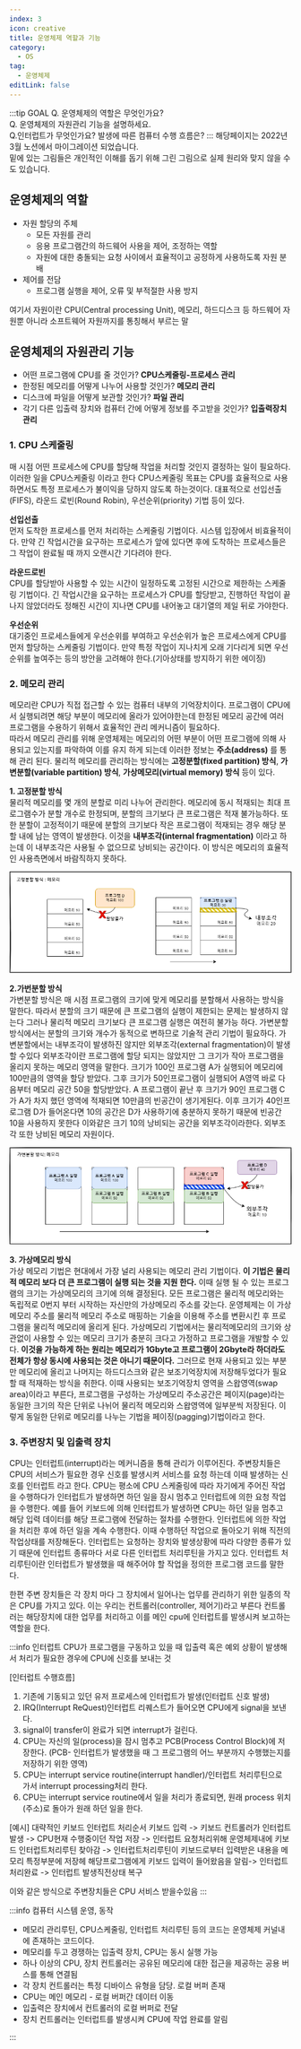 ```yaml
---
index: 3
icon: creative
title: 운영체제 역할과 기능
category:
  - OS
tag:
  - 운영체제
editLink: false
---
```


:::tip GOAL
Q. 운영체제의 역할은 무엇인가요?  
Q. 운영체제의 자원관리 기능을 설명하세요.  
Q.인터럽트가 무엇인가요? 발생에 따른 컴퓨터 수행 흐름은?
:::
해당페이지는 2022년 3월 노션에서 마이그레이션 되었습니다.  
밑에 있는 그림들은 개인적인 이해를 돕기 위해 그린 그림으로 실제 원리와 맞지 않을 수도 있습니다.
## 운영체제의 역할

- 자원 할당의 주체
  - 모든 자원를 관리
  - 응용 프로그램간의 하드웨어 사용을 제어, 조정하는 역할
  - 자원에 대한 충돌되는 요청 사이에서 효율적이고 공정하게 사용하도록 자원 분배
- 제어를 전담
  - 프로그램 실행을 제어, 오류 및 부적절한 사용 방지

여기서 자원이란 CPU(Central processing Unit), 메모리, 하드디스크 등 하드웨어 자원뿐 아니라 소프트웨어 자원까지를 통칭해서 부르는 말

## 운영체제의 자원관리 기능

- 어떤 프로그램에 CPU를 줄 것인가? **CPU스케줄링-프로세스 관리**
- 한정된 메모리를 어떻게 나누어 사용할 것인가? **메모리 관리**
- 디스크에 파일을 어떻게 보관할 것인가? **파일 관리**
- 각기 다른 입출력 장치와 컴퓨터 간에 어떻게 정보를 주고받을 것인가? **입출력장치 관리**

### 1. CPU 스케줄링

매 시점 어떤 프로세스에 CPU를 할당해 작업을 처리할 것인지 결정하는 일이 필요하다. 이러한 일을 CPU스케줄링 이라고 한다 CPU스케줄링 목표는 CPU를 효율적으로 사용하면서도 특정 프로세스가 불이익을 당하지 않도록 하는것이다. 대표적으로 선입선출(FIFS), 라운드 로빈(Round Robin), 우선순위(priority) 기법 등이 있다.

**선입선출**  
먼저 도착한 프로세스를 먼저 처리하는 스케줄링 기법이다. 시스템 입장에서 비효율적이다. 만약 긴 작업시간을 요구하는 프로세스가 앞에 있다면 후에 도착하는 프로세스들은 그 작업이 완료될 때 까지 오랜시간 기다려야 한다.

**라운드로빈**  
CPU를 할당받아 사용할 수 있는 시간이 일정하도록 고정된 시간으로 제한하는 스케줄링 기법이다. 긴 작업시간을 요구하는 프로세스가 CPU를 할당받고, 진행하던 작업이 끝나지 않았더라도 정해진 시간이 지나면 CPU를 내어놓고 대기열의 제일 뒤로 가야한다.

**우선순위**  
대기중인 프로세스들에게 우선순위를 부여하고 우선순위가 높은 프로세스에게 CPU를 먼저 할당하는 스케줄링 기법이다.
만약 특정 작업이 지나치게 오래 기다리게 되면 우선순위를 높여주는 등의 방안을 고려해야 한다.(기아상태를 방지하기 위한 에이징)

### 2. 메모리 관리

메모리란 CPU가 직접 접근할 수 있는 컴퓨터 내부의 기억장치이다. 프로그램이 CPU에서 실행되려면 해당 부분이 메모리에 올라가 있어야한는데 한정된 메모리 공간에 여러 프로그램을 수용하기 위해서 효율적인 관리 메커니즘이 필요하다.  
따라서 메모리 관리를 위해 운영체제는 메모리의 어떤 부분이 어떤 프로그램에 의해 사용되고 있는지를 파악하여 이를 유지 하게 되는데 이러한 정보는 **주소(address)** 를 통해 관리 된다.
물리적 메모리를 관리하는 방식에는 **고정분할(fixed partition) 방식**, **가변분할(variable partition) 방식**,  **가상메모리(virtual memory) 방식** 등이 있다.

**1. 고정분할 방식**  
물리적 메모리를 몇 개의 분할로 미리 나누어 관리한다. 메모리에 동시 적재되는 최대 프로그램수가 분할 개수로 한정되며, 분할의 크기보다 큰 프로그램은 적재 불가능하다. 또한 분할이 고정적이기 때문에 분할의 크기보다 작은 프로그램이 적재되는 경우 해당 분할 내에 남는 영역이 발생한다. 이것을 **내부조각(internal fragmentation)** 이라고 하는데 이 내부조각은 사용될 수 없으므로 낭비되는 공간이다. 이 방식은 메모리의 효율적인 사용측면에서 바람직하지 못하다.

![내부조각](./img/3-%EA%B3%A0%EC%A0%95%EB%B6%84%ED%95%A0-%EB%B0%A9%EC%8B%9D.png)

**2.가번분할 방식**  
가변분할 방식은 매 시점 프로그램의 크기에 맞게 메모리를 분할해서 사용하는 방식을 말한다. 따라서 분할의 크기 때문에 큰 프로그램의 실행이 제한되는 문제는 발생하지 않는다 그러나 물리적 메모리 크기보다 큰 프로그램 실행은 여전히 불가능 하다. 가변분할 방식에서는 분할의 크기와 개수가 동적으로 변하므로 기술적 관리 기법이 필요하다. 가변분할에서는 내부조각이 발생하진 않지만 외부조각(external fragmentation)이 발생 할 수있다 외부조각이란 프로그램에 할당 되지는 않았지만 그 크기가 작아 프로그램을 올리지 못하는 메모리 영역을 말한다. 크기가 100인 프로그램 A가 실행되어 메모리에 100만큼의 영역을 할당 받았다. 그후 크기가 50인프로그램이 실행되어 A영역 바로 다음부터 메모리 공간 50을 할당받았다. A 프로그램이 끝난 후 크기가 90인 프로그램 C가 A가 차지 했던 영역에 적재되면 10만큼의 빈공간이 생기게된다. 이후 크기가 40인프로그램 D가 들어온다면 10의 공간은 D가 사용하기에 충분하지 못하기 때문에 빈공간 10을 사용하지 못한다 이와같은 크기 10의 낭비되는 공간을 외부조각이라한다. 외부조각 또한 낭비된 메모리 자원이다.

![외부조각](./img/3-%EA%B0%80%EB%B3%80%EB%B6%84%ED%95%A0-%EB%B0%A9%EC%8B%9D.png)

**3. 가상메모리 방식**  
가상 메모리 기법은 현대에서 가장 널리 사용되는 메모리 관리 기법이다. **이 기법은 물리적 메모리 보다 더 큰 프로그램이 실행 되는 것을 지원 한다.** 이때 실행 될 수 있는 프로그램의 크기는 가상메모리의 크기에 의해 결정된다.
모든 프로그램은 물리적 메모리와는 독립적로 0번지 부터 시작하는 자신만의 가상메모리 주소를 갖는다. 운영체제는 이 가상메모리 주소를 물리적 메모리 주소로 매핑하는 기술을 이용해 주소를 변환시킨 후 프로그램을 물리적 메모리에 올리게 된다.
가상메모리 기법에서는 물리적메모리의 크기와 상관없이 사용할 수 있는 메모리 크기가 충분히 크다고 가정하고 프로그램을 개발할 수 있다. **이것을 가능하게 하는 원리는 메모리가 1Gbyte고 프로그램이 2Gbyte라 하더라도 전체가 항상 동시에 사용되는 것은 아니기 때문이다.** 그러므로 현재 사용되고 있는 부분만 메모리에 올리고 나머지는 하드디스크와 같은 보조기억장치에 저장해두었다가 필요할 때 적재하는 방식을 취한다. 이때 사용되는 보조기억장치 영역을 스왑영역(swap area)이라고 부른다, 프로그램을 구성하는 가상메모리 주소공간은 페이지(page)라는 동일한 크기의 작은 단위로 나뉘어 물리적 메모리와 스왑영역에 일부분씩 저장된다. 이렇게 동일한 단위로 메모리를 나누는 기법을 페이징(pagging)기법이라고 한다.

### 3. 주변장치 및 입출력 장치

CPU는 인터럽트(interrupt)라는 메커니즘을 통해 관리가 이루어진다. 주변장치들은 CPU의 서비스가 필요한 경우 신호를 발생시켜 서비스를 요청 하는데 이때 발생하는 신호를 인터럽트 라고 한다. CPU는 평소에 CPU 스케줄링에 따라 자기에게 주어진 작업을 수행하다가 인터럽트가 발생하면 하던 일을 잠시 멈추고 인터럽트에 의한 요청 작업을 수행한다. 예를 들어 키보드에 의해 인터럽트가 발생하면 CPU는 하던 일을 멈추고 해당 입력 데이터를 해당 프로그램에 전달하는 절차를 수행한다. 인터럽트에 의한 작업을 처리한 후에 하던 일을 계속 수행한다. 이때 수행하던 작업으로 돌아오기 위해 직전의 작업상태를 저장해둔다. 인터럽트는 요청하는 장치와 발생상황에 따라 다양한 종류가 있기 때문에 인터럽트 종류마다 서로 다른 인터럽트 처리루틴을 가지고 있다. 인터럽트 처리루틴이란 인터럽트가 발생했을 때 해주어야 할 작업을 정의한 프로그램 코드를 말한다.

한편 주변 장치들은 각 장치 마다 그 장치에서 일어나는 업무를 관리하기 위한 일종의 작은 CPU를 가지고 있다.
이는 우리는 컨트롤러(controller, 제어기)라고 부른다 컨트롤러는 해당장치에 대한 업무를 처리하고 이를 메인 cpu에 인터럽트를 발생시켜 보고하는 역할을 한다.

:::info 인터럽트
CPU가 프로그램을 구동하고 있을 때 입출력 혹은 예외 상황이 발생해서 처리가 필요한 경우에 CPU에 신호를 보내는 것

[인터럽트 수행흐름]

1. 기존에 기동되고 있던 유저 프로세스에 인터럽트가 발생(인터럽트 신호 발생)
2. IRQ(Interrupt ReQuest)인터럽트 리퀘스트가 들어오면 CPU에게 signal을 보낸다.
3. signal이 transfer이 완료가 되면 interrupt가 걸린다.
4. CPU는 자신의 일(process)을 잠시 멈추고 PCB(Process Control Block)에 저장한다.
   (PCB- 인터럽트가 발생했을 때 그 프로그램의 어느 부분까지 수행했는지를 저장하기 위한 영역)
5. CPU는 interrupt service routine(interrupt handler)/인터럽트 처리루틴으로 가서 interrupt processing처리 한다.
6. CPU는 interrupt service routine에서 일을 처리가 종료되면, 원래 process 위치(주소)로 돌아가 원래 하던 일을 한다.

[예시]
대략적인 키보드 인터럽트 처리순서
키보드 입력 -> 키보드 컨트롤러가 인터럽트 발생 -> CPU현재 수행중이던 작업 저장 -> 인터럽트 요청처리위해 운영체제내에 키보드 인터럽트처리루틴 찾아감 -> 인터럽트처리루틴이 키보드로부터 입력받은 내용을 메모리 특정부분에 저장헤 해당프로그램에게 키보드 입력이 들어왔음을 알림-> 인터럽트 처리완료 -> 인터럽트 발생직전상태 복구

이와 같은 방식으로 주변장치들은 CPU 서비스 받을수있음
:::

:::info 컴퓨터 시스템 운영, 동작

- 메모리 관리루틴, CPU스케줄링, 인터럽트 처리루틴 등의 코드는 운영체제 커널내에 존재하는 코드이다.
- 메모리를 두고 경쟁하는 입출력 장치, CPU는 동시 실행 가능
- 하나 이상의 CPU, 장치 컨트롤러는 공유된 메모리에 대한 접근을 제공하는 공용 버스를 통해 연결됨
- 각 장치 컨트롤러는 특정 디바이스 유형을 담당. 로컬 버퍼 존재
- CPU는 메인 메모리 - 로컬 버퍼간 데이터 이동
- 입출력은 장치에서 컨트롤러의 로컬 버퍼로 전달
- 장치 컨트롤러는 인터럽트를 발생시켜 CPU에 작업 완료를 알림

:::

